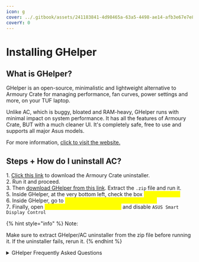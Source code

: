 ```yaml
---
icon: g
cover: ../.gitbook/assets/241183841-4d98465a-63a5-4498-ae14-afb3e67e7e82.png
coverY: 0
---
```


# Installing GHelper

## **What is GHelper?**

GHelper is an open-source, minimalistic and lightweight alternative to Armoury Crate for managing performance, fan curves, power&#x20;settings and more, on your TUF laptop.

Unlike AC, which is buggy, bloated and RAM-heavy, GHelper runs with minimal impact on system performance. It has&#x20;all the features of Armoury Crate, BUT with a much cleaner UI. It's completely safe, free to&#x20;use and supports all major Asus models.

For more information, [click to visit the website.](https://g-helper.com/)

## **Steps + How do I uninstall AC?**

1\. [Click this link](https://dlcdnets.asus.com/pub/ASUS/mb/14Utilities/Armoury_Crate_Uninstall_Tool.zip?model=Armoury%20Crate) to&#x20;download the Armoury Crate uninstaller.\
2\. Run it and proceed.\
3\. Then [download GHelper from this link](https://github.com/seerge/g-helper/releases/latest). Extract the `.zip` file and run it.\
5\. Inside GHelper, at the very bottom left, check the box _<mark style="color:yellow;">**Run at startup**</mark>_\
6\. Inside GHelper, go to _<mark style="color:yellow;">**Extra -> Other -> Stop Asus Services**</mark>_\
&#x37;_**.**_ Finally, open <mark style="color:yellow;">**Task manager -> Startup Apps**</mark> and disable `ASUS Smart Display Control`

{% hint style="info" %}
Note:&#x20;

Make sure to extract GHelper/AC uninstaller from the zip file before running it. If the uninstaller fails, rerun it.
{% endhint %}

<details>

<summary>GHelper Frequently Asked Questions</summary>

### How do I stop the Armoury Crate install popup appearing every time I press the M4 / ROG key?

Stop all asus services from `Extra` -> `Stop services`. Or stop `ArmouryCrateControlInterface` under windows Services app

### How does GHelper control my fan speeds?

**It doesn't and can't control your fans**. Firmware / BIOS controls them in real-time. Armoury also doesn't control fans in real time anyhow.

What G-helper can do - is (optionally) set a custom fan profile to the current performance mode via the same endpoint Armoury uses in Manual mode.

How it will be interpreted - is still up to the firmware. If you don't like how firmware controls fans, you can try [Experimental build with a manual fan control](https://github.com/seerge/g-helper/discussions/2272)

### Backlight doesn't change color or stays blue

In newest models Windows itself can also control lightning. Make sure to go to `Windows Settings` -> `Personalization` -> `Dynamic Lightning` and turn it off there.

If you have white-only backlight and you can't change backlight mode, try to set color to pure RED

### Battery charge limiter is not working

It could be that Asus services are overwriting this limit after. You can stop them from `Extra` settings by clicking `Stop` button. Some models support only 80% limit, so try to set exactly **80%** to be sure.

After restart, BIOS resets all settings to defaults, including charge limit. As soon as you log in and G-Helper starts it would apply charge limit again. Before app starting - your laptop may keep charging. This is normal and this is how things are.

### How do Visual Modes and Color Gamuts work

Visual Modes and Color Gamuts are handled by `AsusSplendid.exe` (part of Asus System Control Interface package) that G-Helper runs under the hood. If Visual Modes or Color Gamuts don't seem to work - you can try to manually delete `C:\ProgramData\ASUS\GameVisual` folder containing color profiles. Then restart G-Helper so it can spot missing profiles and offer you to download them again.

### I have problems turning on Eco mode or adjusting brightness

There is a known issue with Nvidia drivers, that don't act correctly if you shutdown/restart your laptop with GPU being disable (i.e in Eco or Optimized mode on battery). To [prevent this from happening](https://github.com/seerge/g-helper/discussions/1042) you can select `Enable GPU on shutdown` under `Extra` settings.

### Why is Ultimate GPU mode not available on my laptop?

Ultimate mode is supported (by hardware) only on 2022+ models

### Should I apply custom power limits (PPT) and fan curves?

You don't have to, it's purely optional. From my experience built in (in BIOS) performance modes work well. Limit your power or apply custom fan curves only if you have issues. As soon as you click Apply in the `Fans + Power` section BIOS will consider your fan curve as "custom"! (no matter if you modified it or not)

### How do I change fan % to fan RPM?

Click on them

### When I try to apply a custom fan curve I get "BIOS rejected fan curve"

TUF models from 2021 and older don't support custom fan curves at all. Most probably you didn't have them in the Armoury as well?

### I don't see a GPU temperature in G-helper

Most probably either you are using Eco / Optimized mode and your dGPU is simply off, or your windows has put the dGPU into sleep to preserve power.

### I don't see app after starting it

Please check the system tray for a `(G)` icon. By default Windows is keen to hide all icons, so you may need to click `^` to see them all. I would advise to right click on Taskbar select TaskBar Settings -> Other System Tray icons -> Mark G-Helper to be always ON.

### App crashes or doesn't work properly

Open "Event Viewer" from the start menu, go to Windows Logs -> Application and check for recent Errors mentioning G-Helper. If you see one - please post a [new issue](https://github.com/seerge/g-helper/issues) with all details from this error.

### Can I use the MyASUS app along with G-Helper?

You can, the only problem is that MyASUS may override the battery charge limit that you set before. My advice in such a situation would be to set the same limit (i.e. 80%) in both MyASUS and G-Helper.

### What services can be stopped from the Extra settings?

* ArmouryCrateControlInterface
* AsHidService
* ASUSOptimization
* AsusAppService
* ASUSLinkNear
* ASUSLinkRemote
* ASUSSoftwareManager
* ASUSLiveUpdateAgent
* ASUSSwitch
* ASUSSystemAnalysis
* ASUSSystemDiagnosis
* AsusCertService

### How do I set Mute Microphone to M3?

If you have the Asus Optimization Service running, it's controlled by that service (therefore G-helper doesn't interfere and doesn't touch this function). Alternatively you can stop that service - and you can bind M3 to anything you want.

### How do I disable Win key?

Press `FN + WIN`

### My display colors seem OFF even if I set Visual Mode to `Default`

Make sure to turn off windows setting `System -> Display -> Advanced Display -> Automatically Manage Color for Apps`

### Windows Defender or any other antivirus marks app as malware / virus

False positives from Windows Defender (or any other similar system that uses machine learning for detection) is possible as the application is not digitally signed with a certificate. You can always download a version below or compile the app by yourself.

All application sources are open and can be monitored from A to Z. Application is assembled directly on GitHub from this sources using GitHub actions.

### Where can I find app settings or logs ?

You can find them under the `%AppData%\GHelper` folder. Please include them when posting a new bug-report or issue.

### App refuses to run on startup or runs without any icon in tray on startup

Open the app, and uncheck and check again "run on startup". If it still doesn't help (for some reason), you can try to manually edit the "GHelper" task in Windows Task Scheduler, and add a couple of seconds delay to start.

### How do I uninstall G-helper?

G-helper is a single exe, and it doesn't install anything in the system. To remove it - you can simply delete exe :) If you have applied any custom fan profiles or PPTs - before removing I would recommend selecting your favorite performance mode (for example balanced) and clicking "Factory defaults" under Fans + Power.

### Can I undervolt my CPU ?

Currently you can undervolt AMD CPUs. If your model supports that - you will see an undervolting slider under `Fans+Power -> Advanced`. If you don't see a slider there, it means your CPU doesn't support undervolting. Full list of models that support that [can be found here](https://github.com/seerge/g-helper/discussions/736)

### I have uninstalled Armoury and my GPU performance is lower than it was

Check your NVidia Experience settings and make sure that you have **Whisper Mode** set to `OFF`. Also you can go to reset all settings `Nvidia Control panel -> Manage 3D Settings -> Reset to defaults`



</details>
